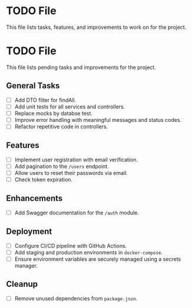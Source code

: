 # TODO File
This file lists tasks, features, and improvements to work on for the project.

# TODO File
This file lists pending tasks and improvements for the project.

## General Tasks
- [ ] Add DTO filter for findAll.
- [ ] Add unit tests for all services and controllers.
- [ ] Replace mocks by databse test.
- [ ] Improve error handling with meaningful messages and status codes.
- [ ] Refactor repetitive code in controllers.

## Features
- [ ] Implement user registration with email verification.
- [ ] Add pagination to the `/users` endpoint.
- [ ] Allow users to reset their passwords via email.
- [ ] Check token expiration.

## Enhancements
- [ ] Add Swagger documentation for the `/auth` module.

## Deployment
- [ ] Configure CI/CD pipeline with GitHub Actions.
- [ ] Add staging and production environments in `docker-compose`.
- [ ] Ensure environment variables are securely managed using a secrets manager.

## Cleanup
- [ ] Remove unused dependencies from `package.json`.

